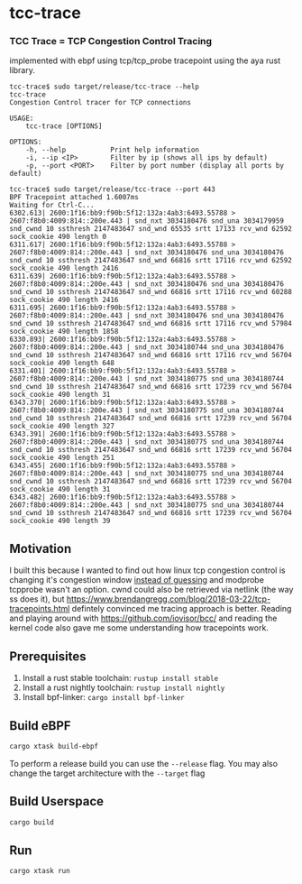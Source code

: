 # tcc-trace

### TCC Trace = TCP Congestion Control Tracing
implemented with ebpf using tcp/tcp_probe tracepoint using the aya rust library.

```
tcc-trace$ sudo target/release/tcc-trace --help
tcc-trace 
Congestion Control tracer for TCP connections

USAGE:
    tcc-trace [OPTIONS]

OPTIONS:
    -h, --help           Print help information
    -i, --ip <IP>        Filter by ip (shows all ips by default)
    -p, --port <PORT>    Filter by port number (display all ports by default)

tcc-trace$ sudo target/release/tcc-trace --port 443
BPF Tracepoint attached 1.6007ms
Waiting for Ctrl-C...
6302.613| 2600:1f16:bb9:f90b:5f12:132a:4ab3:6493.55788 > 2607:f8b0:4009:814::200e.443 | snd_nxt 3034180476 snd_una 3034179959 snd_cwnd 10 ssthresh 2147483647 snd_wnd 65535 srtt 17133 rcv_wnd 62592 sock_cookie 490 length 0
6311.617| 2600:1f16:bb9:f90b:5f12:132a:4ab3:6493.55788 > 2607:f8b0:4009:814::200e.443 | snd_nxt 3034180476 snd_una 3034180476 snd_cwnd 10 ssthresh 2147483647 snd_wnd 66816 srtt 17116 rcv_wnd 62592 sock_cookie 490 length 2416
6311.639| 2600:1f16:bb9:f90b:5f12:132a:4ab3:6493.55788 > 2607:f8b0:4009:814::200e.443 | snd_nxt 3034180476 snd_una 3034180476 snd_cwnd 10 ssthresh 2147483647 snd_wnd 66816 srtt 17116 rcv_wnd 60288 sock_cookie 490 length 2416
6311.695| 2600:1f16:bb9:f90b:5f12:132a:4ab3:6493.55788 > 2607:f8b0:4009:814::200e.443 | snd_nxt 3034180476 snd_una 3034180476 snd_cwnd 10 ssthresh 2147483647 snd_wnd 66816 srtt 17116 rcv_wnd 57984 sock_cookie 490 length 1858
6330.893| 2600:1f16:bb9:f90b:5f12:132a:4ab3:6493.55788 > 2607:f8b0:4009:814::200e.443 | snd_nxt 3034180744 snd_una 3034180476 snd_cwnd 10 ssthresh 2147483647 snd_wnd 66816 srtt 17116 rcv_wnd 56704 sock_cookie 490 length 648
6331.401| 2600:1f16:bb9:f90b:5f12:132a:4ab3:6493.55788 > 2607:f8b0:4009:814::200e.443 | snd_nxt 3034180775 snd_una 3034180744 snd_cwnd 10 ssthresh 2147483647 snd_wnd 66816 srtt 17239 rcv_wnd 56704 sock_cookie 490 length 31
6343.370| 2600:1f16:bb9:f90b:5f12:132a:4ab3:6493.55788 > 2607:f8b0:4009:814::200e.443 | snd_nxt 3034180775 snd_una 3034180744 snd_cwnd 10 ssthresh 2147483647 snd_wnd 66816 srtt 17239 rcv_wnd 56704 sock_cookie 490 length 327
6343.391| 2600:1f16:bb9:f90b:5f12:132a:4ab3:6493.55788 > 2607:f8b0:4009:814::200e.443 | snd_nxt 3034180775 snd_una 3034180744 snd_cwnd 10 ssthresh 2147483647 snd_wnd 66816 srtt 17239 rcv_wnd 56704 sock_cookie 490 length 251
6343.455| 2600:1f16:bb9:f90b:5f12:132a:4ab3:6493.55788 > 2607:f8b0:4009:814::200e.443 | snd_nxt 3034180775 snd_una 3034180744 snd_cwnd 10 ssthresh 2147483647 snd_wnd 66816 srtt 17239 rcv_wnd 56704 sock_cookie 490 length 31
6343.482| 2600:1f16:bb9:f90b:5f12:132a:4ab3:6493.55788 > 2607:f8b0:4009:814::200e.443 | snd_nxt 3034180775 snd_una 3034180744 snd_cwnd 10 ssthresh 2147483647 snd_wnd 66816 srtt 17239 rcv_wnd 56704 sock_cookie 490 length 39
```

## Motivation
I built this because I wanted to find out how linux tcp congestion control is changing it's congestion window
[instead of guessing](https://github.com/sirupsen/initcwnd) and modprobe tcpprobe wasn't an option.
cwnd could also be retrieved via netlink (the way ss does it),
but https://www.brendangregg.com/blog/2018-03-22/tcp-tracepoints.html defintely convinced me tracing approach
is better. Reading and playing around with https://github.com/iovisor/bcc/ and reading the kernel code
also gave me some understanding how tracepoints work.


## Prerequisites

1. Install a rust stable toolchain: `rustup install stable`
1. Install a rust nightly toolchain: `rustup install nightly`
1. Install bpf-linker: `cargo install bpf-linker`

## Build eBPF

```bash
cargo xtask build-ebpf
```

To perform a release build you can use the `--release` flag.
You may also change the target architecture with the `--target` flag

## Build Userspace

```bash
cargo build
```

## Run

```bash
cargo xtask run
```
